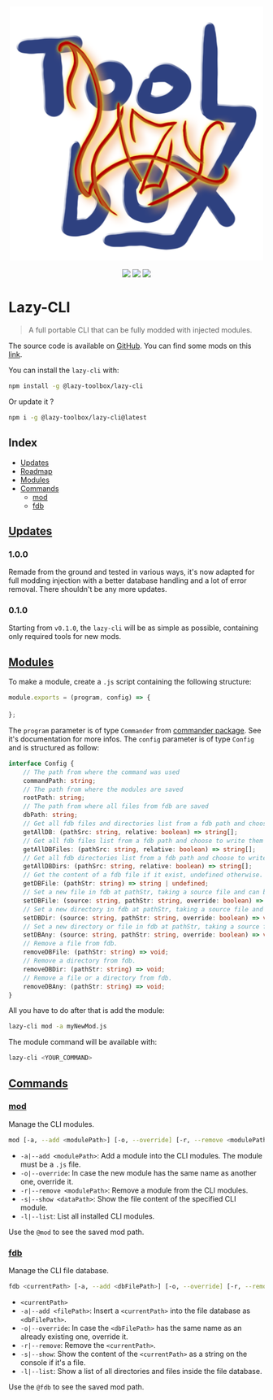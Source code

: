 <p align="center">
    <img src="/doc/img/logo.png" alt="logo" height="500" width="500">
</p>
<p align="center">
    <img src="https://img.shields.io/badge/license-MIT-green">
    <img src="https://img.shields.io/badge/typescript-v4.8.4-red">
    <img src="https://img.shields.io/badge/commander-v9.4.1-orange">
</p>

# Lazy-CLI

> A full portable CLI that can be fully modded with injected modules.

The source code is available on [GitHub](https://github.com/FriquetLuca/lazy-toolbox/tree/master/lazy-cli).
You can find some mods on this [link](https://github.com/FriquetLuca/lazy-toolbox/tree/master/lazy-mods).

You can install the `lazy-cli` with:
```bash
npm install -g @lazy-toolbox/lazy-cli
```

Or update it ?
```bash
npm i -g @lazy-toolbox/lazy-cli@latest
```

## Index
- [Updates](#updates)
- [Roadmap](#roadmap)
- [Modules](#modules)
- [Commands](#commands)
    - [mod](#mod)
    - [fdb](#fdb)

## [Updates](#updates)

### 1.0.0
Remade from the ground and tested in various ways, it's now adapted for full modding injection with a better database handling and a lot of error removal.
There shouldn't be any more updates.

### 0.1.0
Starting from `v0.1.0`, the `lazy-cli` will be as simple as possible, containing only required tools for new mods.

## [Modules](#modules)

To make a module, create a `.js` script containing the following structure:
```js
module.exports = (program, config) => {

};
```
The `program` parameter is of type `Commander` from [commander package](https://www.npmjs.com/package/commander). See it's documentation for more infos.
The `config` parameter is of type `Config` and is structured as follow:
```ts
interface Config {
    // The path from where the command was used
    commandPath: string;
    // The path from where the modules are saved
    rootPath: string;
    // The path from where all files from fdb are saved
    dbPath: string;
    // Get all fdb files and directories list from a fdb path and choose to write them as relative or not.
    getAllDB: (pathSrc: string, relative: boolean) => string[];
    // Get all fdb files list from a fdb path and choose to write them as relative or not.
    getAllDBFiles: (pathSrc: string, relative: boolean) => string[];
    // Get all fdb directories list from a fdb path and choose to write them as relative or not.
    getAllDBDirs: (pathSrc: string, relative: boolean) => string[];
    // Get the content of a fdb file if it exist, undefined otherwise.
    getDBFile: (pathStr: string) => string | undefined;
    // Set a new file in fdb at pathStr, taking a source file and can be overridden.
    setDBFile: (source: string, pathStr: string, override: boolean) => void;
    // Set a new directory in fdb at pathStr, taking a source file and can be overridden.
    setDBDir: (source: string, pathStr: string, override: boolean) => void;
    // Set a new directory or file in fdb at pathStr, taking a source file and can be overridden.
    setDBAny: (source: string, pathStr: string, override: boolean) => void;
    // Remove a file from fdb.
    removeDBFile: (pathStr: string) => void;
    // Remove a directory from fdb.
    removeDBDir: (pathStr: string) => void;
    // Remove a file or a directory from fdb.
    removeDBAny: (pathStr: string) => void;
}
```

All you have to do after that is add the module:
```bash
lazy-cli mod -a myNewMod.js
```
The module command will be available with:
```bash
lazy-cli <YOUR_COMMAND>
```

## [Commands](#commands)

### [mod](#mod)

Manage the CLI modules.

```bash
mod [-a, --add <modulePath>] [-o, --override] [-r, --remove <modulePath>] [-l, --list] [-s, --show <dataPath>]
```

- `-a|--add <modulePath>`: Add a module into the CLI modules. The module must be a `.js` file.
- `-o|--override`: In case the new module has the same name as another one, override it.
- `-r|--remove <modulePath>`: Remove a module from the CLI modules.
- `-s|--show <dataPath>`: Show the file content of the specified CLI module.
- `-l|--list`: List all installed CLI modules.

Use the `@mod` to see the saved mod path.

### [fdb](#fdb)

Manage the CLI file database.

```bash
fdb <currentPath> [-a, --add <dbFilePath>] [-o, --override] [-r, --remove] [-s, --show] [-l, --list]
```

- `<currentPath>`
- `-a|--add <filePath>`: Insert a `<currentPath>` into the file database as `<dbFilePath>`.
- `-o|--override`: In case the `<dbFilePath>` has the same name as an already existing one, override it.
- `-r|--remove`: Remove the `<currentPath>`.
- `-s|--show`: Show the content of the `<currentPath>` as a string on the console if it's a file.
- `-l|--list`: Show a list of all directories and files inside the file database.

Use the `@fdb` to see the saved mod path.
